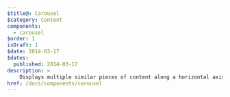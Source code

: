 ```yaml
---
$title@: Carousel
$category: Content
components:
  - carousel
$order: 1
isDraft: 1
$date: 2014-03-17
$dates:
  published: 2014-03-17
description: >
    Displays multiple similar pieces of content along a horizontal axis, all slides being shown.
href: /docs/components/carousel
---
```

<amp-carousel height="300"
  layout="fixed-height"
  type="carousel">
  <amp-img src="https://ampbyexample.com/img/image1.jpg"
    width="400"
    height="300"
    alt="a sample image"></amp-img>
  <amp-img src="https://ampbyexample.com/img/image2.jpg"
    width="400"
    height="300"
    alt="another sample image"></amp-img>
  <amp-img src="https://ampbyexample.com/img/image3.jpg"
    width="400"
    height="300"
    alt="and another sample image"></amp-img>
</amp-carousel>
